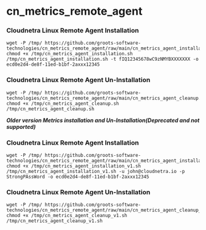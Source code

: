 # cn_metrics_remote_agent

### Cloudnetra Linux Remote Agent Installation

```
wget -P /tmp/ https://github.com/groots-software-technologies/cn_metrics_remote_agent/raw/main/cn_metrics_agent_installation.sh
chmod +x /tmp/cn_metrics_agent_installation.sh
/tmp/cn_metrics_agent_installation.sh -t fIQ12345678wC9zNMYBXXXXXXX -o ecd0e2d4-de8f-11ed-b1bf-2axxx12345
```

### Cloudnetra Linux Remote Agent Un-Installation
```
wget -P /tmp/ https://github.com/groots-software-technologies/cn_metrics_remote_agent/raw/main/cn_metrics_agent_cleanup.sh
chmod +x /tmp/cn_metrics_agent_cleanup.sh
/tmp/cn_metrics_agent_cleanup.sh
```
***Older version Metrics installation and Un-Installation(Deprecated and not supported)***
### Cloudnetra Linux Remote Agent Installation

```
wget -P /tmp/ https://github.com/groots-software-technologies/cn_metrics_remote_agent/raw/main/cn_metrics_agent_installation_v1.sh
chmod +x /tmp/cn_metrics_agent_installation_v1.sh
/tmp/cn_metrics_agent_installation_v1.sh -u john@cloudnetra.io -p StrongPAssWord -o ecd0e2d4-de8f-11ed-b1bf-2axxx12345
```

### Cloudnetra Linux Remote Agent Un-Installation
```
wget -P /tmp/ https://github.com/groots-software-technologies/cn_metrics_remote_agent/raw/main/cn_metrics_agent_cleanup_v1.sh
chmod +x /tmp/cn_metrics_agent_cleanup_v1.sh
/tmp/cn_metrics_agent_cleanup_v1.sh
```

